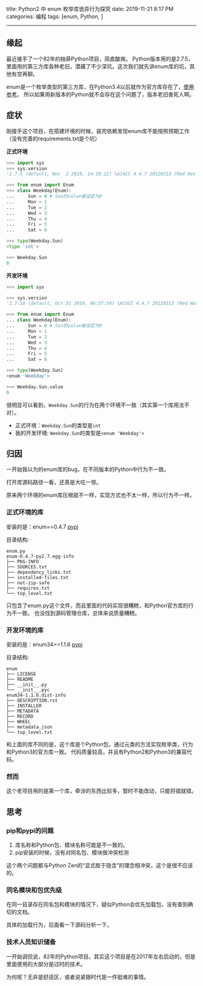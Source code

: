 title: Python2 中 enum 枚举库诡异行为探究
date: 2019-11-21 8:17 PM
categories: 编程
tags: [enum, Python, ]

---

## 缘起
最近接手了一个82年的~~拉菲~~Python项目，简直酸爽。
Python版本用的是2.7.5，里面用的第三方库各种老旧，潜藏了不少深坑。这次我们就先讲enum库的坑，其他有空再聊。

enum是一个枚举类型的第三方库，在Python3.4以后就作为官方库存在了，[使用参考](https://www.liaoxuefeng.com/wiki/1016959663602400/1017595944503424)。
所以如果用新版本的Python就不会存在这个问题了，版本老旧害死人啊。

<!--more-->

## 症状
刚接手这个项目，在搭建环境的时候，装完依赖发现enum库不能按照预期工作（没有完善的requirements.txt是个坑）

**正式环境**
```python
>>> import sys
>>> sys.version
'2.7.5 (default, Nov  2 2019, 14:10:22) \n[GCC 4.4.7 20120313 (Red Hat 4.4.7-23)]'

>>> from enum import Enum
>>> class Weekday(Enum):
...     Sun = 0 # Sun的value被设定为0
...     Mon = 1
...     Tue = 2
...     Wed = 3
...     Thu = 4
...     Fri = 5
...     Sat = 6

>>> type(Weekday.Sun)
<type 'int'>

>>> Weekday.Sun
0
```

**开发环境**

```python
>>> import sys 

>>> sys.version 
'2.7.16 (default, Oct 31 2019, 06:57:54) \n[GCC 4.4.7 20120313 (Red Hat 4.4.7-23)]'

>>> from enum import Enum                                                                                                         
... class Weekday(Enum):
...     Sun = 0 # Sun的value被设定为0
...     Mon = 1
...     Tue = 2
...     Wed = 3
...     Thu = 4
...     Fri = 5
...     Sat = 6

>>> type(Weekday.Sun) 
<enum 'Weekday'>

>>> Weekday.Sun.value
0
```

很明显可以看到，`Weekday.Sun`的行为在两个环境不一致（其实第一个库用法不对）。
- 正式环境：`Weekday.Sun`的类型是`int`
- 我的开发环境: `Weekday.Sun`的类型是`<enum 'Weekday'>`

## 归因
一开始我以为的enum库的bug，在不同版本的Python中行为不一致。

打开库源码路径一看，还真是大吃一惊。

原来两个环境的enum库压根就不一样，实现方式也不太一样，所以行为不一样。

### 正式环境的库
安装的是：enum==0.4.7 [pypi](https://pypi.org/project/enum/)

目录结构:
```
enum.py
enum-0.4.7-py2.7.egg-info
├── PKG-INFO
├── SOURCES.txt
├── dependency_links.txt
├── installed-files.txt
├── not-zip-safe
├── requires.txt
└── top_level.txt
```

只包含了enum.py这个文件，而且里面的代码实现很糟糕，和Python官方库的行为不一致。
也没找到源码管理仓库，总体来说质量糟糕。

### 开发环境的库
安装的是：enum34==1.1.6 [pypi](https://pypi.org/project/enum34/)

目录结构:
```
enum
├── LICENSE
├── README
├── __init__.py
└── __init__.pyc
enum34-1.1.6.dist-info
├── DESCRIPTION.rst
├── INSTALLER
├── METADATA
├── RECORD
├── WHEEL
├── metadata.json
└── top_level.txt
```

和上面的库不同的是，这个库是个Python包，通过元类的方法实现枚举类，行为和Python3的官方库一致。
代码质量较高，并且有Python2和Python3的兼容代码。

### 然而
这个老项目用的是第一个库，牵涉的东西比较多，暂时不能改动，只能将错就错。

## 思考
### pip和pypi的问题
1. 库名称和Python包、模块名称可能是不一致的。
2. pip安装的时候，没有对同名包、模块做冲突检测

这个两个问题都与Python Zen的“显式胜于隐含”的理念相冲突，这个是很不应该的。

### 同名模块和包优先级
在同一目录存在同名包和模块的情况下，疑似Python会优先加载包，没有查到确切的文档。

具体的加载行为，后面看一下源码分析一下。

### 技术人员知识储备
一开始调侃说，82年的Python项目。其实这个项目是在2017年左右启动的，但是里面使用的大部分是过时的技术。

为何呢？无非是舒适区，或者说紧跟时代是一件挺难的事情。